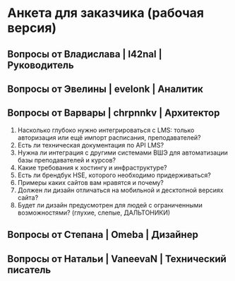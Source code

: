 #  Анкета для заказчика (рабочая версия)

## Вопросы от Владислава | l42nal | Руководитель

## Вопросы от Эвелины | evelonk | Аналитик

## Вопросы от Варвары | chrpnnkv | Архитектор
1) Насколько глубоко нужно интегрироваться с LMS: только авторизация или ещё импорт расписания, преподавателей?
2) Есть ли техническая документация по API LMS?
3) Нужна ли интеграция с другими системами ВШЭ для автоматизации базы преподавателей и курсов?
4) Какие требования к хостингу и инфраструктуре?
5) Есть ли брендбук HSE, которого необходимо придерживаться?
6) Примеры каких сайтов вам нравятся и почему?
7) Должен ли дизайн отличаться на мобильной и десктопной версиях сайта?
8) Будет ли дизайн предусмотрен для людей с ограниченными возможностями? (глухие, слепые, ДАЛЬТОНИКИ)

## Вопросы от Степана | Omeba | Дизайнер

## Вопросы от Натальи | VaneevaN | Технический писатель
